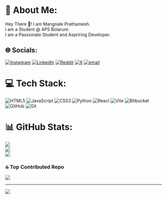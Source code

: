 # 💫 About Me:
Hey There 👋! I am Mangnale Prathamesh.<br>I am a Student @ APS Bolarum.<br>I am a Passionate Student and Aspriring Developer.<br>


## 🌐 Socials:
[![Instagram](https://img.shields.io/badge/Instagram-%23E4405F.svg?logo=Instagram&logoColor=white)](https://instagram.com/code.pratham.exe) [![LinkedIn](https://img.shields.io/badge/LinkedIn-%230077B5.svg?logo=linkedin&logoColor=white)](https://linkedin.com/in/mangnale-prathamesh) [![Reddit](https://img.shields.io/badge/Reddit-%23FF4500.svg?logo=Reddit&logoColor=white)](https://reddit.com/user/Prestigious-Stick729) [![X](https://img.shields.io/badge/X-black.svg?logo=X&logoColor=white)](https://x.com/Pheonixx077) [![email](https://img.shields.io/badge/Email-D14836?logo=gmail&logoColor=white)](mailto:codewithprathamwork25@gmail.com) 

# 💻 Tech Stack:
![HTML5](https://img.shields.io/badge/html5-%23E34F26.svg?style=for-the-badge&logo=html5&logoColor=white) ![JavaScript](https://img.shields.io/badge/javascript-%23323330.svg?style=for-the-badge&logo=javascript&logoColor=%23F7DF1E) ![CSS3](https://img.shields.io/badge/css3-%231572B6.svg?style=for-the-badge&logo=css3&logoColor=white) ![Python](https://img.shields.io/badge/python-3670A0?style=for-the-badge&logo=python&logoColor=ffdd54) ![React](https://img.shields.io/badge/react-%2320232a.svg?style=for-the-badge&logo=react&logoColor=%2361DAFB) ![Vite](https://img.shields.io/badge/vite-%23646CFF.svg?style=for-the-badge&logo=vite&logoColor=white) ![Bitbucket](https://img.shields.io/badge/bitbucket-%230047B3.svg?style=for-the-badge&logo=bitbucket&logoColor=white) ![GitHub](https://img.shields.io/badge/github-%23121011.svg?style=for-the-badge&logo=github&logoColor=white) ![Git](https://img.shields.io/badge/git-%23F05033.svg?style=for-the-badge&logo=git&logoColor=white)
# 📊 GitHub Stats:
![](https://github-readme-stats.vercel.app/api?username=codewithpratham25&theme=dark&hide_border=false&include_all_commits=false&count_private=false)<br/>
![](https://nirzak-streak-stats.vercel.app/?user=codewithpratham25&theme=dark&hide_border=false)<br/>
![](https://github-readme-stats.vercel.app/api/top-langs/?username=codewithpratham25&theme=dark&hide_border=false&include_all_commits=false&count_private=false&layout=compact)

### 🔝 Top Contributed Repo
![](https://github-contributor-stats.vercel.app/api?username=codewithpratham25&limit=5&theme=dark&combine_all_yearly_contributions=true)

---
[![](https://visitcount.itsvg.in/api?id=codewithpratham25&icon=0&color=0)](https://visitcount.itsvg.in)

<!-- Proudly created with GPRM ( https://gprm.itsvg.in ) -->
